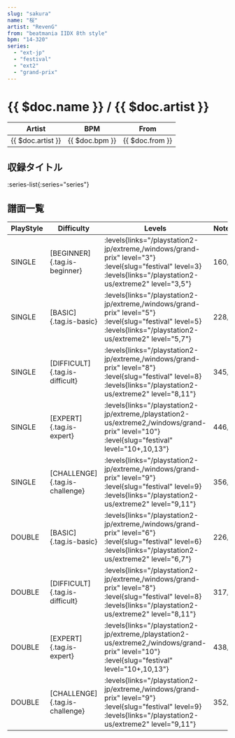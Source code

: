 ```yaml
---
slug: "sakura"
name: "桜"
artist: "RevenG"
from: "beatmania IIDX 8th style"
bpm: "14-320"
series:
  - "ext-jp"
  - "festival"
  - "ext2"
  - "grand-prix"
---
```


# {{ $doc.name }} / {{ $doc.artist }}

|Artist|BPM|From|
|------|---|----|
|{{ $doc.artist }}|{{ $doc.bpm }}|{{ $doc.from }}|

## 収録タイトル

:series-list{:series="series"}

## 譜面一覧

|PlayStyle|Difficulty|Levels|Notes|Movie|
|---------|----------|------|-----|-----|
|SINGLE|[BEGINNER]{.tag.is-beginner}| :levels{links="/playstation2-jp/extreme,/windows/grand-prix" level="3"} :level{slug="festival" level=3}  :levels{links="/playstation2-us/extreme2" level="3,5"}|160/0||
|SINGLE|[BASIC]{.tag.is-basic}| :levels{links="/playstation2-jp/extreme,/windows/grand-prix" level="5"} :level{slug="festival" level=5}  :levels{links="/playstation2-us/extreme2" level="5,7"}|228/7||
|SINGLE|[DIFFICULT]{.tag.is-difficult}| :levels{links="/playstation2-jp/extreme,/windows/grand-prix" level="8"} :level{slug="festival" level=8}  :levels{links="/playstation2-us/extreme2" level="8,11"}|345/3||
|SINGLE|[EXPERT]{.tag.is-expert}| :levels{links="/playstation2-jp/extreme,/playstation2-us/extreme2,/windows/grand-prix" level="10"} :level{slug="festival" level="10+,10,13"}|446/1||
|SINGLE|[CHALLENGE]{.tag.is-challenge}| :levels{links="/playstation2-jp/extreme,/windows/grand-prix" level="9"} :level{slug="festival" level=9}  :levels{links="/playstation2-us/extreme2" level="9,11"}|356/1||
|DOUBLE|[BASIC]{.tag.is-basic}| :levels{links="/playstation2-jp/extreme,/windows/grand-prix" level="6"} :level{slug="festival" level=6}  :levels{links="/playstation2-us/extreme2" level="6,7"}|226/9||
|DOUBLE|[DIFFICULT]{.tag.is-difficult}| :levels{links="/playstation2-jp/extreme,/windows/grand-prix" level="8"} :level{slug="festival" level=8}  :levels{links="/playstation2-us/extreme2" level="8,11"}|317/6||
|DOUBLE|[EXPERT]{.tag.is-expert}| :levels{links="/playstation2-jp/extreme,/playstation2-us/extreme2,/windows/grand-prix" level="10"} :level{slug="festival" level="10+,10,13"}|438/1||
|DOUBLE|[CHALLENGE]{.tag.is-challenge}| :levels{links="/playstation2-jp/extreme,/windows/grand-prix" level="9"} :level{slug="festival" level=9}  :levels{links="/playstation2-us/extreme2" level="9,11"}|352/1||
